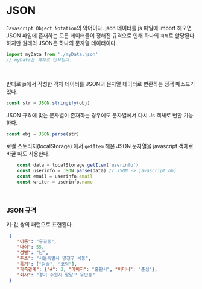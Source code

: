 # JSON

`Javascript Object Notation`의 약어이다. json 데이터를 js 파일에 import 해오면 JSON 파일에 존재하는 모든 데이터들이 정해진 규격으로 인해 하나의 `객체`로 할당된다. 하지만 원래의 JSON은 하나의 문자열 데이터이다.

```Javascript
import myData from './myData.json'
// myData는 객체로 인식된다.
```
<br>

반대로 js에서 작성한 객체 데이터를 JSON의 문자열 데이터로 변환하는 정적 메소드가 있다.

```Javascript
const str = JSON.stringify(obj)
```

JSON 규격에 맞는 문자열이 존재하는 경우에도 문자열에서 다시 Js 객체로 변환 가능하다.

```javascript
const obj = JSON.parse(str)
```

로컬 스토리지(localStorage) 에서 `getItem` 해온 JSON 문자열을 javascript 객체로 바꿀 때도 사용한다.

```javascript 
    const data = localStorage.getItem('userinfo')
    const userinfo = JSON.parse(data) // JSON -> javascript obj
    const email = userinfo.email
    const writer = userinfo.name
```

<br>

### JSON 규격

키-값 쌍의 패턴으로 표현된다.
```json
 {
    "이름": "홍길동",
    "나이": 55,
    "성별": "남",
    "주소": "서울특별시 양천구 목동",
    "특기": ["검술", "코딩"],
    "가족관계": {"#": 2, "아버지": "홍판서", "어머니": "춘섬"},
    "회사": "경기 수원시 팔달구 우만동"
 }
```